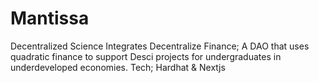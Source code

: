 # Mantissa
Decentralized Science Integrates Decentralize Finance; A DAO that uses quadratic finance to support Desci projects for undergraduates in underdeveloped economies.
Tech; Hardhat & Nextjs
